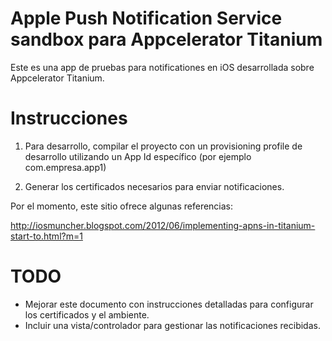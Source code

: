 Apple Push Notification Service sandbox para Appcelerator Titanium
==================================================================

Este es una app de pruebas para notificationes en iOS desarrollada sobre Appcelerator Titanium.

Instrucciones
=============

1. Para desarrollo, compilar el proyecto con un provisioning profile de desarrollo utilizando un App Id específico (por ejemplo com.empresa.app1)

2. Generar los certificados necesarios para enviar notificaciones. 

Por el momento, este sitio ofrece algunas referencias:

http://iosmuncher.blogspot.com/2012/06/implementing-apns-in-titanium-start-to.html?m=1

TODO
====

- Mejorar este documento con instrucciones detalladas para configurar los certificados y el ambiente.
- Incluir una vista/controlador para gestionar las notificaciones recibidas.
